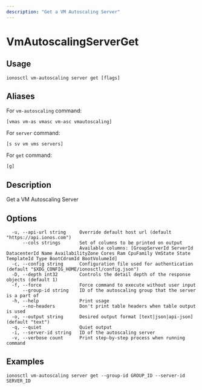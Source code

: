 ```yaml
---
description: "Get a VM Autoscaling Server"
---
```


# VmAutoscalingServerGet

## Usage

```text
ionosctl vm-autoscaling server get [flags]
```

## Aliases

For `vm-autoscaling` command:

```text
[vmas vm-as vmasc vm-asc vmautoscaling]
```

For `server` command:

```text
[s sv vm vms servers]
```

For `get` command:

```text
[g]
```

## Description

Get a VM Autoscaling Server

## Options

```text
  -u, --api-url string     Override default host url (default "https://api.ionos.com")
      --cols strings       Set of columns to be printed on output 
                           Available columns: [GroupServerId ServerId DatacenterId Name AvailabilityZone Cores Ram CpuFamily VmState State TemplateId Type BootCdromId BootVolumeId]
  -c, --config string      Configuration file used for authentication (default "$XDG_CONFIG_HOME/ionosctl/config.json")
  -D, --depth int32        Controls the detail depth of the response objects (default 1)
  -f, --force              Force command to execute without user input
      --group-id string    ID of the autoscaling group that the server is a part of
  -h, --help               Print usage
      --no-headers         Don't print table headers when table output is used
  -o, --output string      Desired output format [text|json|api-json] (default "text")
  -q, --quiet              Quiet output
  -i, --server-id string   ID of the autoscaling server
  -v, --verbose count      Print step-by-step process when running command
```

## Examples

```text
ionosctl vm-autoscaling server get --group-id GROUP_ID --server-id SERVER_ID 
```

